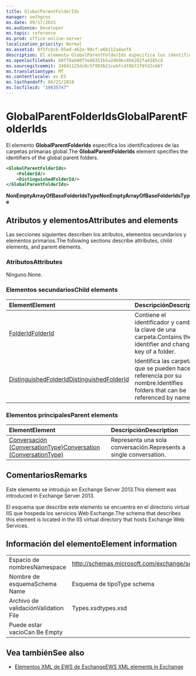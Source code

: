 ```yaml
---
title: GlobalParentFolderIds
manager: sethgros
ms.date: 09/17/2015
ms.audience: Developer
ms.topic: reference
ms.prod: office-online-server
localization_priority: Normal
ms.assetid: 8f5fcbcb-05ed-462a-99cf-a6b112a4aef6
description: El elemento GlobalParentFolderIds especifica los identificadores de las carpetas primarias global.
ms.openlocfilehash: b0ff9ab00f3e46351b5a2db9bc4b6282fa4385cd
ms.sourcegitcommit: 34041125dc8c5f993b21cebfc4f8b72f0fd2cb6f
ms.translationtype: MT
ms.contentlocale: es-ES
ms.lasthandoff: 06/25/2018
ms.locfileid: "19835747"
---
```

# <a name="globalparentfolderids"></a><span data-ttu-id="bce5e-103">GlobalParentFolderIds</span><span class="sxs-lookup"><span data-stu-id="bce5e-103">GlobalParentFolderIds</span></span>

<span data-ttu-id="bce5e-104">El elemento **GlobalParentFolderIds** especifica los identificadores de las carpetas primarias global.</span><span class="sxs-lookup"><span data-stu-id="bce5e-104">The **GlobalParentFolderIds** element specifies the identifiers of the global parent folders.</span></span> 
  
```XML
<GlobalParentFolderIds>
    <FolderId/>
    <DistinguishedFolderId/>
</GlobalParentFolderIds>
```

 <span data-ttu-id="bce5e-105">**NonEmptyArrayOfBaseFolderIdsType**</span><span class="sxs-lookup"><span data-stu-id="bce5e-105">**NonEmptyArrayOfBaseFolderIdsType**</span></span>
## <a name="attributes-and-elements"></a><span data-ttu-id="bce5e-106">Atributos y elementos</span><span class="sxs-lookup"><span data-stu-id="bce5e-106">Attributes and elements</span></span>

<span data-ttu-id="bce5e-107">Las secciones siguientes describen los atributos, elementos secundarios y elementos primarios.</span><span class="sxs-lookup"><span data-stu-id="bce5e-107">The following sections describe attributes, child elements, and parent elements.</span></span>
  
### <a name="attributes"></a><span data-ttu-id="bce5e-108">Atributos</span><span class="sxs-lookup"><span data-stu-id="bce5e-108">Attributes</span></span>

<span data-ttu-id="bce5e-109">Ninguno.</span><span class="sxs-lookup"><span data-stu-id="bce5e-109">None.</span></span>
  
### <a name="child-elements"></a><span data-ttu-id="bce5e-110">Elementos secundarios</span><span class="sxs-lookup"><span data-stu-id="bce5e-110">Child elements</span></span>

|<span data-ttu-id="bce5e-111">**Element**</span><span class="sxs-lookup"><span data-stu-id="bce5e-111">**Element**</span></span>|<span data-ttu-id="bce5e-112">**Descripción**</span><span class="sxs-lookup"><span data-stu-id="bce5e-112">**Description**</span></span>|
|:-----|:-----|
|[<span data-ttu-id="bce5e-113">FolderId</span><span class="sxs-lookup"><span data-stu-id="bce5e-113">FolderId</span></span>](folderid.md) <br/> |<span data-ttu-id="bce5e-114">Contiene el identificador y cambiar la clave de una carpeta.</span><span class="sxs-lookup"><span data-stu-id="bce5e-114">Contains the identifier and change key of a folder.</span></span>  <br/> |
|[<span data-ttu-id="bce5e-115">DistinguishedFolderId</span><span class="sxs-lookup"><span data-stu-id="bce5e-115">DistinguishedFolderId</span></span>](distinguishedfolderid.md) <br/> |<span data-ttu-id="bce5e-116">Identifica las carpetas que se pueden hacer referencia por su nombre.</span><span class="sxs-lookup"><span data-stu-id="bce5e-116">Identifies folders that can be referenced by name.</span></span>  <br/> |
   
### <a name="parent-elements"></a><span data-ttu-id="bce5e-117">Elementos principales</span><span class="sxs-lookup"><span data-stu-id="bce5e-117">Parent elements</span></span>

|<span data-ttu-id="bce5e-118">**Element**</span><span class="sxs-lookup"><span data-stu-id="bce5e-118">**Element**</span></span>|<span data-ttu-id="bce5e-119">**Descripción**</span><span class="sxs-lookup"><span data-stu-id="bce5e-119">**Description**</span></span>|
|:-----|:-----|
|[<span data-ttu-id="bce5e-120">Conversación (ConversationType)</span><span class="sxs-lookup"><span data-stu-id="bce5e-120">Conversation (ConversationType)</span></span>](conversation-conversationtype.md) <br/> |<span data-ttu-id="bce5e-121">Representa una sola conversación.</span><span class="sxs-lookup"><span data-stu-id="bce5e-121">Represents a single conversation.</span></span>  <br/> |
   
## <a name="remarks"></a><span data-ttu-id="bce5e-122">Comentarios</span><span class="sxs-lookup"><span data-stu-id="bce5e-122">Remarks</span></span>

<span data-ttu-id="bce5e-123">Este elemento se introdujo en Exchange Server 2013.</span><span class="sxs-lookup"><span data-stu-id="bce5e-123">This element was introduced in Exchange Server 2013.</span></span>
  
<span data-ttu-id="bce5e-124">El esquema que describe este elemento se encuentra en el directorio virtual IIS que hospeda los servicios Web Exchange.</span><span class="sxs-lookup"><span data-stu-id="bce5e-124">The schema that describes this element is located in the IIS virtual directory that hosts Exchange Web Services.</span></span>
  
## <a name="element-information"></a><span data-ttu-id="bce5e-125">Información del elemento</span><span class="sxs-lookup"><span data-stu-id="bce5e-125">Element information</span></span>

|||
|:-----|:-----|
|<span data-ttu-id="bce5e-126">Espacio de nombres</span><span class="sxs-lookup"><span data-stu-id="bce5e-126">Namespace</span></span>  <br/> |http://schemas.microsoft.com/exchange/services/2006/types  <br/> |
|<span data-ttu-id="bce5e-127">Nombre de esquema</span><span class="sxs-lookup"><span data-stu-id="bce5e-127">Schema Name</span></span>  <br/> |<span data-ttu-id="bce5e-128">Esquema de tipo</span><span class="sxs-lookup"><span data-stu-id="bce5e-128">Type schema</span></span>  <br/> |
|<span data-ttu-id="bce5e-129">Archivo de validación</span><span class="sxs-lookup"><span data-stu-id="bce5e-129">Validation File</span></span>  <br/> |<span data-ttu-id="bce5e-130">Types.xsd</span><span class="sxs-lookup"><span data-stu-id="bce5e-130">types.xsd</span></span>  <br/> |
|<span data-ttu-id="bce5e-131">Puede estar vacío</span><span class="sxs-lookup"><span data-stu-id="bce5e-131">Can Be Empty</span></span>  <br/> ||
   
## <a name="see-also"></a><span data-ttu-id="bce5e-132">Vea también</span><span class="sxs-lookup"><span data-stu-id="bce5e-132">See also</span></span>



- [<span data-ttu-id="bce5e-133">Elementos XML de EWS de Exchange</span><span class="sxs-lookup"><span data-stu-id="bce5e-133">EWS XML elements in Exchange</span></span>](ews-xml-elements-in-exchange.md)

